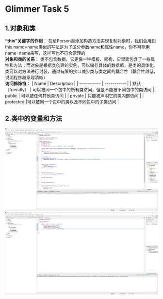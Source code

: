 # Glimmer Task 5
## 1.对象和类
**“this”关键字的作用**：
在给Person类添加构造方法实现复制对象时，我们会用到this.name=name类似的写法是为了区分参数name和属性name，你不可能用name=name来写，这样写也不符合常理的  
**对象和类的关系**：
类不包含数据，它更像一种模板、架构，它里面包含了一些属性和方法；而对象是根据类创建的实例，可以储存具体的数据值，是类的具体化。类可以对方法进行封装，通过有限的接口减少类与类之间的耦合性（耦合性越低，说明程序越条理清晰）  
**访问修饰符**：
| Name     | Description |
| ----------- | ----------- |
| 默认（friendly）   | 可以被同一个包中的所有类访问，但是不能被不同包中的类访问      |
| public     | 可以被任何其他类访问       |
| private   | 只能被声明它的类内部访问      |
| protected   |可以被同一个包中的类以及不同包中的子类访问      |
## 2.类中的变量和方法
![alt text](a6de7a92f75ac0a85219b1d98b507c75.png)![alt text](8eec4a0c6b89d0a7a277ece6e3754a49.png)